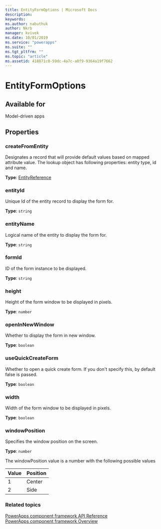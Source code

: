 ```yaml
---
title: EntityFormOptions | Microsoft Docs
description: 
keywords:
ms.author: nabuthuk
author: Nkrb
manager: kvivek
ms.date: 10/01/2019
ms.service: "powerapps"
ms.suite: ""
ms.tgt_pltfrm: ""
ms.topic: "article"
ms.assetid: 418871c0-59dc-4a7c-a8f9-9364a19f7662
---
```

# EntityFormOptions


## Available for 

Model-driven apps

## Properties

### createFromEntity

Designates a record that will provide default values based on mapped attribute value. The lookup object has following properties: entity type, id and name.

**Type**: [EntityReference](entityreference.md)

### entityId

Unique Id of the entity record to display the form for. 

**Type**: `string`

### entityName

Logical name of the entity to display the form for. 

**Type**: `string`

### formId

ID of the form instance to be displayed.

**Type**: `string`

### height

Height of the form window to be displayed in pixels.

**Type**: `number`

### openInNewWindow

Whether to display the form in new window.

**Type**: `boolean`

### useQuickCreateForm

Whether to open a quick create form. If you don't specify this, by default false is passed. 

**Type**: `boolean`

### width

Width of the form window to be displayed in pixels.

**Type**: `boolean`

### windowPosition

Specifies the window position on the screen.

**Type**: `number`

The windowPosition value is a number with the following possible values

|Value|Position|
|---|---|
|1|Center|
|2|Side|


### Related topics

[PowerApps component framework API Reference](../reference/index.md)<br/>
[PowerApps component framework Overview](../overview.md)